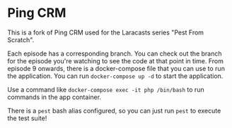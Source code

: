 # Ping CRM

This is a fork of Ping CRM used for the Laracasts series "Pest From Scratch".

Each episode has a corresponding branch. You can check out the branch for the episode you're watching to see the code at that point in time.
From episode 9 onwards, there is a docker-compose file that you can use to run the application. You can run `docker-compose up -d` to start the application.

Use a command like `docker-compose exec -it php /bin/bash` to run commands in the app container.

There is a `pest` bash alias configured, so you can just run `pest` to execute the test suite!
